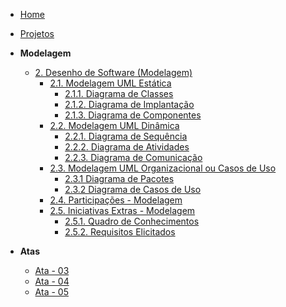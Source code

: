 <!-- docs/_sidebar.md -->

- [Home](/)
- [Projetos](/Projetos/Projetos.md)

- **Modelagem**
  - [2. Desenho de Software (Modelagem)](/Modelagem/2.Modelagem.md)
    - [2.1. Modelagem UML Estática](Modelagem/2.1.ModelagemEstatica.md)
      - [2.1.1. Diagrama de Classes](Modelagem/modelagem%20estatica/2.1.1.DiagramaDeClasses.md)
      - [2.1.2. Diagrama de Implantação](Modelagem/modelagem-estatica/2.1.2.diagrama-de-implantacao.md)
      - [2.1.3. Diagrama de Componentes](Modelagem/modelagem-estatica/2.1.3.DiagramaDeComponentes.md)
    - [2.2. Modelagem UML Dinâmica](Modelagem/2.2.ModelagemDinamica.md)
      - [2.2.1. Diagrama de Sequência](Modelagem/modelagem-dinamica/2.2.1Diagrama-de-sequencia.md)
      - [2.2.2. Diagrama de Atividades](Modelagem/modelagem-dinamica/2.2.2Diagrama-de-atividades.md)
      - [2.2.3. Diagrama de Comunicação](Modelagem/modelagem-dinamica/2.2.3.DiagramaDeComunicacao.md)
    - [2.3. Modelagem UML Organizacional ou Casos de Uso](Modelagem/2.3.ModelagemOrganizacionalCasosDeUso.md)
      - [2.3.1 Diagrama de Pacotes](Modelagem/modelagem-organizacional/2.3.1.DiagramadePacotes.md)
      - [2.3.2 Diagrama de Casos de Uso](Modelagem/modelagem-organizacional/2.3.2.Diagrama-de-casos-de-uso.md)
    - [2.4. Participações - Modelagem](Modelagem/2.4.ParticipacoesModelagem.md)
    - [2.5. Iniciativas Extras - Modelagem](Modelagem/2.5.IniciativasExtras.md)
      - [2.5.1. Quadro de Conhecimentos](Modelagem/2.5.1quadro-de-conhecimentos.md)
      - [2.5.2. Requisitos Elicitados](Modelagem/2.5.2.requisitos.md)
  
- **Atas**
  - [Ata - 03](atas/ata_03.md)
  - [Ata - 04](atas/ata_04.md)
  - [Ata - 05](atas/ata_05.md)